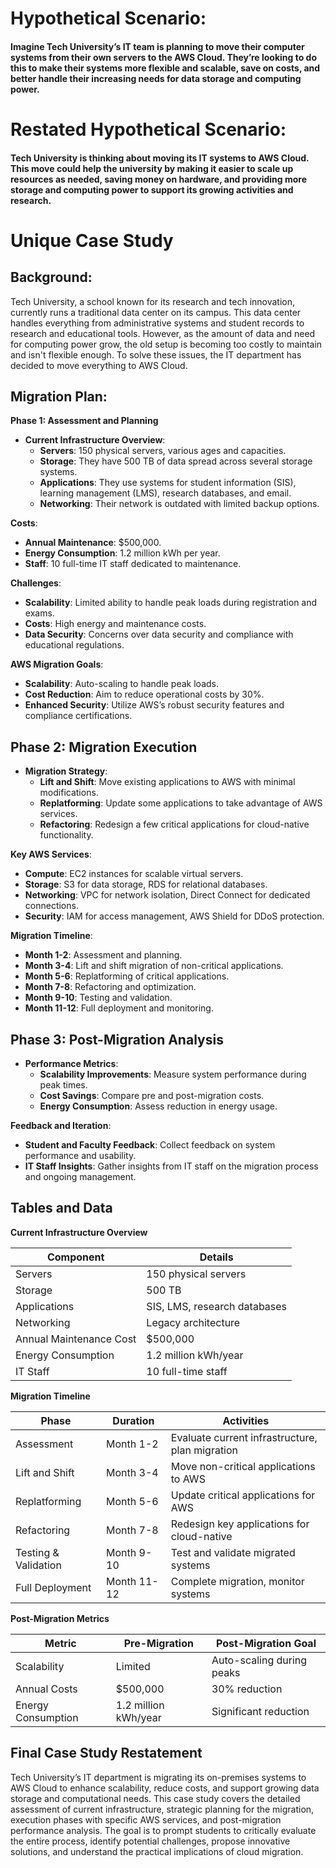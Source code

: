 # Hypothetical Scenario:

#### Imagine Tech University’s IT team is planning to move their computer systems from their own servers to the AWS Cloud. They’re looking to do this to make their systems more flexible and scalable, save on costs, and better handle their increasing needs for data storage and computing power.

# Restated Hypothetical Scenario:

#### Tech University is thinking about moving its IT systems to AWS Cloud. This move could help the university by making it easier to scale up resources as needed, saving money on hardware, and providing more storage and computing power to support its growing activities and research.

# Unique Case Study

## Background:
Tech University, a school known for its research and tech innovation, currently runs a traditional data center on its campus. This data center handles everything from administrative systems and student records to research and educational tools. However, as the amount of data and need for computing power grow, the old setup is becoming too costly to maintain and isn't flexible enough. To solve these issues, the IT department has decided to move everything to AWS Cloud.

## Migration Plan:

**Phase 1: Assessment and Planning**
- **Current Infrastructure Overview**:
  - **Servers**: 150 physical servers, various ages and capacities.
  - **Storage**: They have 500 TB of data spread across several storage systems.
  - **Applications**: They use systems for student information (SIS), learning management (LMS), research databases, and email.
  - **Networking**: Their network is outdated with limited backup options.

**Costs**:
- **Annual Maintenance**: $500,000.
- **Energy Consumption**: 1.2 million kWh per year.
- **Staff**: 10 full-time IT staff dedicated to maintenance.

**Challenges**:
- **Scalability**: Limited ability to handle peak loads during registration and exams.
- **Costs**: High energy and maintenance costs.
- **Data Security**: Concerns over data security and compliance with educational regulations.

**AWS Migration Goals**:
- **Scalability**: Auto-scaling to handle peak loads.
- **Cost Reduction**: Aim to reduce operational costs by 30%.
- **Enhanced Security**: Utilize AWS’s robust security features and compliance certifications.

## Phase 2: Migration Execution
- **Migration Strategy**:
  - **Lift and Shift**: Move existing applications to AWS with minimal modifications.
  - **Replatforming**: Update some applications to take advantage of AWS services.
  - **Refactoring**: Redesign a few critical applications for cloud-native functionality.

**Key AWS Services**:
- **Compute**: EC2 instances for scalable virtual servers.
- **Storage**: S3 for data storage, RDS for relational databases.
- **Networking**: VPC for network isolation, Direct Connect for dedicated connections.
- **Security**: IAM for access management, AWS Shield for DDoS protection.

**Migration Timeline**:
- **Month 1-2**: Assessment and planning.
- **Month 3-4**: Lift and shift migration of non-critical applications.
- **Month 5-6**: Replatforming of critical applications.
- **Month 7-8**: Refactoring and optimization.
- **Month 9-10**: Testing and validation.
- **Month 11-12**: Full deployment and monitoring.

## Phase 3: Post-Migration Analysis
- **Performance Metrics**:
  - **Scalability Improvements**: Measure system performance during peak times.
  - **Cost Savings**: Compare pre and post-migration costs.
  - **Energy Consumption**: Assess reduction in energy usage.

**Feedback and Iteration**:
- **Student and Faculty Feedback**: Collect feedback on system performance and usability.
- **IT Staff Insights**: Gather insights from IT staff on the migration process and ongoing management.


## Tables and Data

**Current Infrastructure Overview**

| Component                  | Details                           |
|----------------------------|-----------------------------------|
| Servers                    | 150 physical servers              |
| Storage                    | 500 TB                            |
| Applications               | SIS, LMS, research databases      |
| Networking                 | Legacy architecture               |
| Annual Maintenance Cost    | $500,000                          |
| Energy Consumption         | 1.2 million kWh/year              |
| IT Staff                   | 10 full-time staff                |

**Migration Timeline**

| Phase              | Duration  | Activities                                        |
|--------------------|-----------|--------------------------------------------------|
| Assessment         | Month 1-2 | Evaluate current infrastructure, plan migration  |
| Lift and Shift     | Month 3-4 | Move non-critical applications to AWS            |
| Replatforming      | Month 5-6 | Update critical applications for AWS             |
| Refactoring        | Month 7-8 | Redesign key applications for cloud-native       |
| Testing & Validation | Month 9-10 | Test and validate migrated systems               |
| Full Deployment    | Month 11-12| Complete migration, monitor systems              |

**Post-Migration Metrics**

| Metric              | Pre-Migration            | Post-Migration Goal          |
|---------------------|--------------------------|------------------------------|
| Scalability         | Limited                  | Auto-scaling during peaks    |
| Annual Costs        | $500,000                 | 30% reduction                |
| Energy Consumption  | 1.2 million kWh/year     | Significant reduction        |

## Final Case Study Restatement

Tech University’s IT department is migrating its on-premises systems to AWS Cloud to enhance scalability, reduce costs, and support growing data storage and computational needs. This case study covers the detailed assessment of current infrastructure, strategic planning for the migration, execution phases with specific AWS services, and post-migration performance analysis. The goal is to prompt students to critically evaluate the entire process, identify potential challenges, propose innovative solutions, and understand the practical implications of cloud migration.
